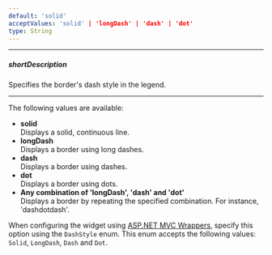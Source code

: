 ```yaml
---
default: 'solid'
acceptValues: 'solid' | 'longDash' | 'dash' | 'dot'
type: String
---
```

---
##### shortDescription
Specifies the border's dash style in the legend.

---
The following values are available:

* **solid**   
Displays a solid, continuous line.
* **longDash**   
Displays a border using long dashes.
* **dash**   
Displays a border using dashes.
* **dot**    
Displays a border using dots.
* **Any combination of 'longDash', 'dash' and 'dot'**   
Displays a border by repeating the specified combination. For instance, 'dashdotdash'.

When configuring the widget using [ASP.NET MVC Wrappers](/concepts/35%20ASP.NET%20MVC%20Wrappers/20%20Fundamentals '/Documentation/Guide/ASP.NET_MVC_Wrappers/Fundamentals/'), specify this option using the `DashStyle` enum. This enum accepts the following values: `Solid`, `LongDash`, `Dash` and `Dot`.